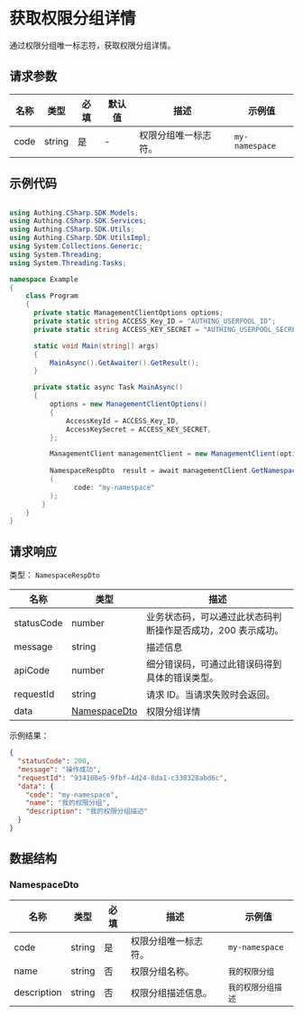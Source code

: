 # 获取权限分组详情

<!--
  警告⚠️：
  不要直接修改该文档，
  https://github.com/Authing/authing-docs-factory
  使用该项目进行生成
-->

<LastUpdated />

通过权限分组唯一标志符，获取权限分组详情。

## 请求参数

| 名称 | 类型 | 必填 | 默认值 | 描述 | 示例值 |
| ---- | ---- | ---- | ---- | ---- | ---- |
| code | string  | 是 | - | 权限分组唯一标志符。  | `my-namespace` |


## 示例代码

```csharp

using Authing.CSharp.SDK.Models;
using Authing.CSharp.SDK.Services;
using Authing.CSharp.SDK.Utils;
using Authing.CSharp.SDK.UtilsImpl;
using System.Collections.Generic;
using System.Threading;
using System.Threading.Tasks;

namespace Example
{
    class Program
    {
      private static ManagementClientOptions options;
      private static string ACCESS_Key_ID = "AUTHING_USERPOOL_ID";
      private static string ACCESS_KEY_SECRET = "AUTHING_USERPOOL_SECRET";

      static void Main(string[] args)
      {
          MainAsync().GetAwaiter().GetResult();
      }

      private static async Task MainAsync()
      {
          options = new ManagementClientOptions()
          {
              AccessKeyId = ACCESS_Key_ID,
              AccessKeySecret = ACCESS_KEY_SECRET,
          };

          ManagementClient managementClient = new ManagementClient(options);
        
          NamespaceRespDto  result = await managementClient.GetNamespace
          (             
                code: "my-namespace"
          );
        }
    }
}

```



## 请求响应

类型： `NamespaceRespDto`

| 名称 | 类型 | 描述 |
| ---- | ---- | ---- |
| statusCode | number | 业务状态码，可以通过此状态码判断操作是否成功，200 表示成功。 |
| message | string | 描述信息 |
| apiCode | number | 细分错误码，可通过此错误码得到具体的错误类型。 |
| requestId | string | 请求 ID。当请求失败时会返回。 |
| data | <a href="#NamespaceDto">NamespaceDto</a> | 权限分组详情 |



示例结果：

```json
{
  "statusCode": 200,
  "message": "操作成功",
  "requestId": "934108e5-9fbf-4d24-8da1-c330328abd6c",
  "data": {
    "code": "my-namespace",
    "name": "我的权限分组",
    "description": "我的权限分组描述"
  }
}
```

## 数据结构


### <a id="NamespaceDto"></a> NamespaceDto

| 名称 | 类型 | 必填 | 描述 | 示例值 |
| ---- |  ---- | ---- | ---- | ---- |
| code | string | 是 | 权限分组唯一标志符。  |  `my-namespace` |
| name | string | 否 | 权限分组名称。  |  `我的权限分组` |
| description | string | 否 | 权限分组描述信息。  |  `我的权限分组描述` |


